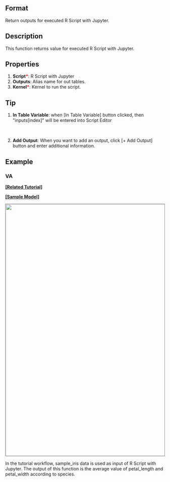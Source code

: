 ## Format
Return outputs for executed R Script with Jupyter.

## Description
This function returns value for executed R Script with Jupyter.

## Properties
1. **Script**<b style='color:red'>*</b>: R Script with Jupyter
2. **Outputs**: Alias name for out tables.
3. **Kernel**<b style='color:red'>*</b>: Kernel to run the script.

## Tip
1. **In Table Variable**: when [In Table Variable] button clicked, then "inputs[index]" will be entered into Script Editor<div style="width:247px; height:47px; background-image: url('function-resources/pythonscript/PythonScript.PNG');"></div>
2. **Add Output**: When you want to add an output, click [+ Add Output] button and enter additional information. 

## Example
### VA
**<a href="https://www.brightics.ai/docs/ai/v3.6/tutorials/07_data_refine?type=insight" target="_blank">[Related Tutorial]</a>**

**<a href="/static/help/python/sample_model/python_script.json" download>[Sample Model]</a>**

<img src="/static/help/python/sample_model_img/python_script.PNG"  width="800px" style="border: 1px solid gray" >

In the tutorial workflow, sample_iris data is used as input of R Script with Jupyter. The output of this function is the average value of petal_length and petal_width according to species.

